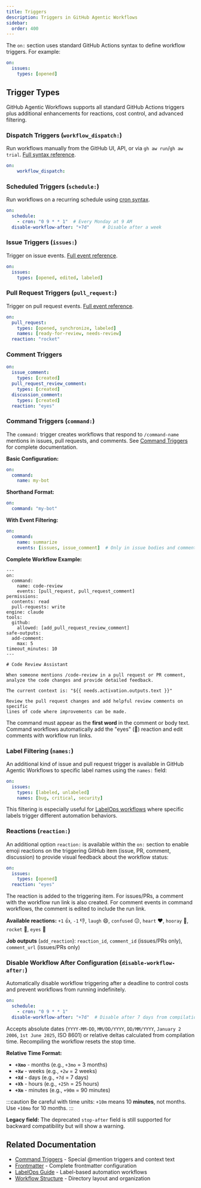 ```yaml
---
title: Triggers
description: Triggers in GitHub Agentic Workflows
sidebar:
  order: 400
---
```


The `on:` section uses standard GitHub Actions syntax to define workflow triggers. For example:

```yaml
on:
  issues:
    types: [opened]
```

## Trigger Types

GitHub Agentic Workflows supports all standard GitHub Actions triggers plus additional enhancements for reactions, cost control, and advanced filtering.

### Dispatch Triggers (`workflow_dispatch:`)

Run workflows manually from the GitHub UI, API, or via `gh aw run`/`gh aw trial`. [Full syntax reference](https://docs.github.com/en/actions/using-workflows/workflow-syntax-for-github-actions#on).

```yaml
on:
    workflow_dispatch:
```

### Scheduled Triggers (`schedule:`)

Run workflows on a recurring schedule using [cron syntax](https://docs.github.com/en/actions/using-workflows/events-that-trigger-workflows#schedule).

```yaml
on:
  schedule:
    - cron: "0 9 * * 1"  # Every Monday at 9 AM
  disable-workflow-after: "+7d"     # Disable after a week
```

### Issue Triggers (`issues:`)

Trigger on issue events. [Full event reference](https://docs.github.com/en/actions/using-workflows/events-that-trigger-workflows#issues).

```yaml
on:
  issues:
    types: [opened, edited, labeled]
```

### Pull Request Triggers (`pull_request:`)

Trigger on pull request events. [Full event reference](https://docs.github.com/en/actions/using-workflows/events-that-trigger-workflows#pull_request).

```yaml
on:
  pull_request:
    types: [opened, synchronize, labeled]
    names: [ready-for-review, needs-review]
  reaction: "rocket"
```

### Comment Triggers
```yaml
on:
  issue_comment:
    types: [created]
  pull_request_review_comment:
    types: [created]
  discussion_comment:
    types: [created]
  reaction: "eyes"
```

### Command Triggers (`command:`)

The `command:` trigger creates workflows that respond to `/command-name` mentions in issues, pull requests, and comments. See [Command Triggers](/gh-aw/reference/command-triggers/) for complete documentation.

**Basic Configuration:**
```yaml
on:
  command:
    name: my-bot
```

**Shorthand Format:**
```yaml
on:
  command: "my-bot"
```

**With Event Filtering:**
```yaml
on:
  command:
    name: summarize
    events: [issues, issue_comment]  # Only in issue bodies and comments
```

**Complete Workflow Example:**
```aw wrap
---
on:
  command:
    name: code-review
    events: [pull_request, pull_request_comment]
permissions:
  contents: read
  pull-requests: write
engine: claude
tools:
  github:
    allowed: [add_pull_request_review_comment]
safe-outputs:
  add-comment:
    max: 5
timeout_minutes: 10
---

# Code Review Assistant

When someone mentions /code-review in a pull request or PR comment,
analyze the code changes and provide detailed feedback.

The current context is: "${{ needs.activation.outputs.text }}"

Review the pull request changes and add helpful review comments on specific
lines of code where improvements can be made.
```

The command must appear as the **first word** in the comment or body text. Command workflows automatically add the "eyes" (👀) reaction and edit comments with workflow run links.

### Label Filtering (`names:`)

An additional kind of issue and pull request trigger is available in GitHub Agentic Workflows to specific label names using the `names:` field:

```yaml
on:
  issues:
    types: [labeled, unlabeled]
    names: [bug, critical, security]
```

This filtering is especially useful for [LabelOps workflows](/gh-aw/guides/labelops/) where specific labels trigger different automation behaviors.

### Reactions (`reaction:`)

An additional option  `reaction:` is available within the `on:` section to enable emoji reactions on the triggering GitHub item (issue, PR, comment, discussion) to provide visual feedback about the workflow status:

```yaml
on:
  issues:
    types: [opened]
  reaction: "eyes"
```

The reaction is added to the triggering item. For issues/PRs, a comment with the workflow run link is also created. For comment events in command workflows, the comment is edited to include the run link.

**Available reactions:** `+1` 👍, `-1` 👎, `laugh` 😄, `confused` 😕, `heart` ❤️, `hooray` 🎉, `rocket` 🚀, `eyes` 👀

**Job outputs** (`add_reaction`): `reaction_id`, `comment_id` (issues/PRs only), `comment_url` (issues/PRs only)

### Disable Workflow After Configuration (`disable-workflow-after:`)

Automatically disable workflow triggering after a deadline to control costs and prevent workflows from running indefinitely.

```yaml
on:
  schedule:
    - cron: "0 9 * * 1"
  disable-workflow-after: "+7d"  # Disable after 7 days from compilation
```

Accepts absolute dates (`YYYY-MM-DD`, `MM/DD/YYYY`, `DD/MM/YYYY`, `January 2 2006`, `1st June 2025`, ISO 8601) or relative deltas calculated from compilation time. Recompiling the workflow resets the stop time.

**Relative Time Format:**
- **`+Xmo`** - months (e.g., `+3mo` = 3 months)
- **`+Xw`** - weeks (e.g., `+2w` = 2 weeks)  
- **`+Xd`** - days (e.g., `+7d` = 7 days)
- **`+Xh`** - hours (e.g., `+25h` = 25 hours)
- **`+Xm`** - minutes (e.g., `+90m` = 90 minutes)

:::caution
Be careful with time units: `+10m` means 10 **minutes**, not months. Use `+10mo` for 10 months.
:::

**Legacy field:** The deprecated `stop-after` field is still supported for backward compatibility but will show a warning.

## Related Documentation

- [Command Triggers](/gh-aw/reference/command-triggers/) - Special @mention triggers and context text
- [Frontmatter](/gh-aw/reference/frontmatter/) - Complete frontmatter configuration
- [LabelOps Guide](/gh-aw/guides/labelops/) - Label-based automation workflows
- [Workflow Structure](/gh-aw/reference/workflow-structure/) - Directory layout and organization